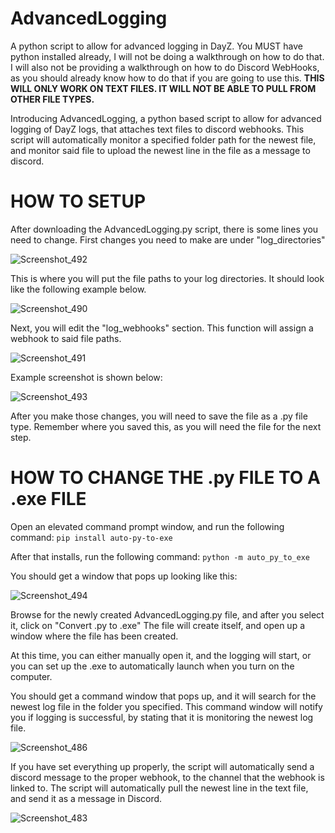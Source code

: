 # AdvancedLogging
A python script to allow for advanced logging in DayZ. You MUST have python installed already, I will not be doing a walkthrough on how to do that.
I will also not be providing a walkthrough on how to do Discord WebHooks, as you should already know how to do that if you are going to use this.
**THIS WILL ONLY WORK ON TEXT FILES. IT WILL NOT BE ABLE TO PULL FROM OTHER FILE TYPES.**

Introducing AdvancedLogging, a python based script to allow for advanced logging of DayZ logs, that attaches text files to discord webhooks.
This script will automatically monitor a specified folder path for the newest file, and monitor said file to upload the newest line in the file as a message to discord.


# HOW TO SETUP

After downloading the AdvancedLogging.py script, there is some lines you need to change.
First changes you need to make are under "log_directories"

![Screenshot_492](https://github.com/user-attachments/assets/d8722a62-7eba-4cc3-a1fe-3608cef28af6)


This is where you will put the file paths to your log directories. It should look like the following example below.

![Screenshot_490](https://github.com/user-attachments/assets/bc37ac0a-b0a0-4ef9-b1c3-cad58a1b9346)


Next, you will edit the "log_webhooks" section. This function will assign a webhook to said file paths.

![Screenshot_491](https://github.com/user-attachments/assets/8c9bcc7b-976d-48dd-80c0-a3ef1e98d2c6)

Example screenshot is shown below:

![Screenshot_493](https://github.com/user-attachments/assets/7c2c9b62-e6a6-4c4c-af94-f8f92b702524)


After you make those changes, you will need to save the file as a .py file type. Remember where you saved this, as you will need the file for the next step.

# HOW TO CHANGE THE .py FILE TO A .exe FILE

Open an elevated command prompt window, and run the following command:
```pip install auto-py-to-exe```

After that installs, run the following command:
```python -m auto_py_to_exe```

You should get a window that pops up looking like this:

![Screenshot_494](https://github.com/user-attachments/assets/33239adc-137e-4458-98f3-5cfbb1a3b3d3)

Browse for the newly created AdvancedLogging.py file, and after you select it, click on "Convert .py to .exe"
The file will create itself, and open up a window where the file has been created. 

At this time, you can either manually open it, and the logging will start, or you can set up the .exe to automatically launch when you turn on the computer.

You should get a command window that pops up, and it will search for the newest log file in the folder you specified.
This command window will notify you if logging is successful, by stating that it is monitoring the newest log file.

![Screenshot_486](https://github.com/user-attachments/assets/e08d79d3-fc69-4251-9f4e-2a9d857699af)


If you have set everything up properly, the script will automatically send a discord message to the proper webhook, to the channel that the webhook is linked to.
The script will automatically pull the newest line in the text file, and send it as a message in Discord.

![Screenshot_483](https://github.com/user-attachments/assets/58c4b9ba-9e02-4a62-a07f-a14bbfc985c9)


























